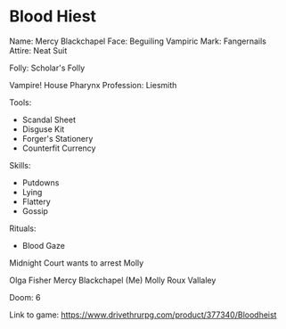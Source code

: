 # Blood Hiest

Name: Mercy Blackchapel
Face: Beguiling
Vampiric Mark: Fangernails
Attire: Neat Suit

Folly: Scholar's Folly

Vampire!
House Pharynx
Profession: Liesmith

Tools:
- Scandal Sheet
- Disguse Kit
- Forger's Stationery
- Counterfit Currency

Skills:
- Putdowns
- Lying
- Flattery
- Gossip

Rituals:
- Blood Gaze

Midnight Court wants to arrest Molly

Olga Fisher 
Mercy Blackchapel (Me)
Molly Roux 
Vallaley 

Doom:
6

Link to game: https://www.drivethrurpg.com/product/377340/Bloodheist